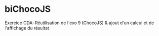 # biChocoJS
Exercice CDA: Réutilisation de l'exo 9 (ChocoJS) & ajout d'un calcul et de l'affichage du résultat
